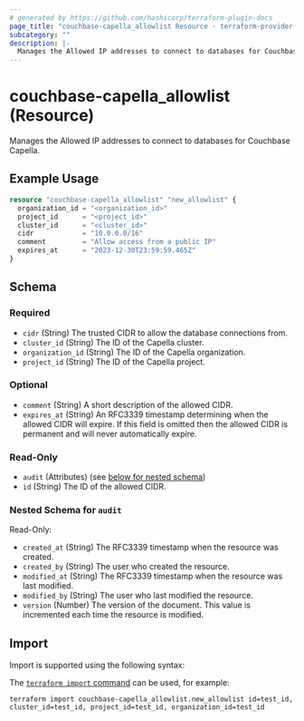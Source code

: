 ```yaml
---
# generated by https://github.com/hashicorp/terraform-plugin-docs
page_title: "couchbase-capella_allowlist Resource - terraform-provider-couchbase-capella"
subcategory: ""
description: |-
  Manages the Allowed IP addresses to connect to databases for Couchbase Capella.
---
```


# couchbase-capella_allowlist (Resource)

Manages the Allowed IP addresses to connect to databases for Couchbase Capella.

## Example Usage

```terraform
resource "couchbase-capella_allowlist" "new_allowlist" {
  organization_id = "<organization_id>"
  project_id      = "<project_id>"
  cluster_id      = "<cluster_id>"
  cidr            = "10.0.0.0/16"
  comment         = "Allow access from a public IP"
  expires_at      = "2023-12-30T23:59:59.465Z"
}
```

<!-- schema generated by tfplugindocs -->
## Schema

### Required

- `cidr` (String) The trusted CIDR to allow the database connections from.
- `cluster_id` (String) The ID of the Capella cluster.
- `organization_id` (String) The ID of the Capella organization.
- `project_id` (String) The ID of the Capella project.

### Optional

- `comment` (String) A short description of the allowed CIDR.
- `expires_at` (String) An RFC3339 timestamp determining when the allowed CIDR will expire. If this field is omitted then the allowed CIDR is permanent and will never automatically expire.

### Read-Only

- `audit` (Attributes) (see [below for nested schema](#nestedatt--audit))
- `id` (String) The ID of the allowed CIDR.

<a id="nestedatt--audit"></a>
### Nested Schema for `audit`

Read-Only:

- `created_at` (String) The RFC3339 timestamp when the resource was created.
- `created_by` (String) The user who created the resource.
- `modified_at` (String) The RFC3339 timestamp when the resource was last modified.
- `modified_by` (String) The user who last modified the resource.
- `version` (Number) The version of the document. This value is incremented each time the resource is modified.

## Import

Import is supported using the following syntax:

The [`terraform import` command](https://developer.hashicorp.com/terraform/cli/commands/import) can be used, for example:

```shell
terraform import couchbase-capella_allowlist.new_allowlist id=test_id, cluster_id=test_id, project_id=test_id, organization_id=test_id
```
